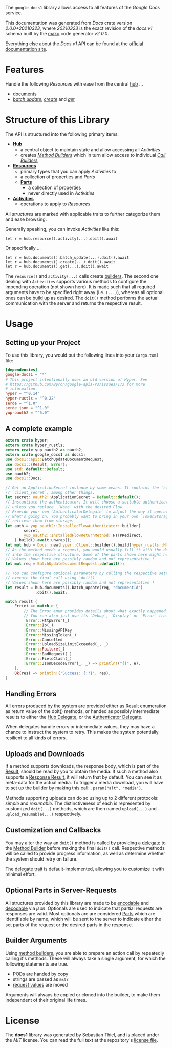 <!---
DO NOT EDIT !
This file was generated automatically from 'src/mako/api/README.md.mako'
DO NOT EDIT !
-->
The `google-docs1` library allows access to all features of the *Google Docs* service.

This documentation was generated from *Docs* crate version *2.0.0+20210323*, where *20210323* is the exact revision of the *docs:v1* schema built by the [mako](http://www.makotemplates.org/) code generator *v2.0.0*.

Everything else about the *Docs* *v1* API can be found at the
[official documentation site](https://developers.google.com/docs/).
# Features

Handle the following *Resources* with ease from the central [hub](https://docs.rs/google-docs1/2.0.0+20210323/google_docs1/Docs) ... 

* [documents](https://docs.rs/google-docs1/2.0.0+20210323/google_docs1/api::Document)
 * [*batch update*](https://docs.rs/google-docs1/2.0.0+20210323/google_docs1/api::DocumentBatchUpdateCall), [*create*](https://docs.rs/google-docs1/2.0.0+20210323/google_docs1/api::DocumentCreateCall) and [*get*](https://docs.rs/google-docs1/2.0.0+20210323/google_docs1/api::DocumentGetCall)




# Structure of this Library

The API is structured into the following primary items:

* **[Hub](https://docs.rs/google-docs1/2.0.0+20210323/google_docs1/Docs)**
    * a central object to maintain state and allow accessing all *Activities*
    * creates [*Method Builders*](https://docs.rs/google-docs1/2.0.0+20210323/google_docs1/client::MethodsBuilder) which in turn
      allow access to individual [*Call Builders*](https://docs.rs/google-docs1/2.0.0+20210323/google_docs1/client::CallBuilder)
* **[Resources](https://docs.rs/google-docs1/2.0.0+20210323/google_docs1/client::Resource)**
    * primary types that you can apply *Activities* to
    * a collection of properties and *Parts*
    * **[Parts](https://docs.rs/google-docs1/2.0.0+20210323/google_docs1/client::Part)**
        * a collection of properties
        * never directly used in *Activities*
* **[Activities](https://docs.rs/google-docs1/2.0.0+20210323/google_docs1/client::CallBuilder)**
    * operations to apply to *Resources*

All *structures* are marked with applicable traits to further categorize them and ease browsing.

Generally speaking, you can invoke *Activities* like this:

```Rust,ignore
let r = hub.resource().activity(...).doit().await
```

Or specifically ...

```ignore
let r = hub.documents().batch_update(...).doit().await
let r = hub.documents().create(...).doit().await
let r = hub.documents().get(...).doit().await
```

The `resource()` and `activity(...)` calls create [builders][builder-pattern]. The second one dealing with `Activities` 
supports various methods to configure the impending operation (not shown here). It is made such that all required arguments have to be 
specified right away (i.e. `(...)`), whereas all optional ones can be [build up][builder-pattern] as desired.
The `doit()` method performs the actual communication with the server and returns the respective result.

# Usage

## Setting up your Project

To use this library, you would put the following lines into your `Cargo.toml` file:

```toml
[dependencies]
google-docs1 = "*"
# This project intentionally uses an old version of Hyper. See
# https://github.com/Byron/google-apis-rs/issues/173 for more
# information.
hyper = "^0.14"
hyper-rustls = "^0.22"
serde = "^1.0"
serde_json = "^1.0"
yup-oauth2 = "^5.0"
```

## A complete example

```Rust
extern crate hyper;
extern crate hyper_rustls;
extern crate yup_oauth2 as oauth2;
extern crate google_docs1 as docs1;
use docs1::api::BatchUpdateDocumentRequest;
use docs1::{Result, Error};
use std::default::Default;
use oauth2;
use docs1::Docs;

// Get an ApplicationSecret instance by some means. It contains the `client_id` and 
// `client_secret`, among other things.
let secret: oauth2::ApplicationSecret = Default::default();
// Instantiate the authenticator. It will choose a suitable authentication flow for you, 
// unless you replace  `None` with the desired Flow.
// Provide your own `AuthenticatorDelegate` to adjust the way it operates and get feedback about 
// what's going on. You probably want to bring in your own `TokenStorage` to persist tokens and
// retrieve them from storage.
let auth = yup_oauth2::InstalledFlowAuthenticator::builder(
        secret,
        yup_oauth2::InstalledFlowReturnMethod::HTTPRedirect,
    ).build().await.unwrap();
let mut hub = Docs::new(hyper::Client::builder().build(hyper_rustls::HttpsConnector::with_native_roots()), auth);
// As the method needs a request, you would usually fill it with the desired information
// into the respective structure. Some of the parts shown here might not be applicable !
// Values shown here are possibly random and not representative !
let mut req = BatchUpdateDocumentRequest::default();

// You can configure optional parameters by calling the respective setters at will, and
// execute the final call using `doit()`.
// Values shown here are possibly random and not representative !
let result = hub.documents().batch_update(req, "documentId")
             .doit().await;

match result {
    Err(e) => match e {
        // The Error enum provides details about what exactly happened.
        // You can also just use its `Debug`, `Display` or `Error` traits
         Error::HttpError(_)
        |Error::Io(_)
        |Error::MissingAPIKey
        |Error::MissingToken(_)
        |Error::Cancelled
        |Error::UploadSizeLimitExceeded(_, _)
        |Error::Failure(_)
        |Error::BadRequest(_)
        |Error::FieldClash(_)
        |Error::JsonDecodeError(_, _) => println!("{}", e),
    },
    Ok(res) => println!("Success: {:?}", res),
}

```
## Handling Errors

All errors produced by the system are provided either as [Result](https://docs.rs/google-docs1/2.0.0+20210323/google_docs1/client::Result) enumeration as return value of
the doit() methods, or handed as possibly intermediate results to either the 
[Hub Delegate](https://docs.rs/google-docs1/2.0.0+20210323/google_docs1/client::Delegate), or the [Authenticator Delegate](https://docs.rs/yup-oauth2/*/yup_oauth2/trait.AuthenticatorDelegate.html).

When delegates handle errors or intermediate values, they may have a chance to instruct the system to retry. This 
makes the system potentially resilient to all kinds of errors.

## Uploads and Downloads
If a method supports downloads, the response body, which is part of the [Result](https://docs.rs/google-docs1/2.0.0+20210323/google_docs1/client::Result), should be
read by you to obtain the media.
If such a method also supports a [Response Result](https://docs.rs/google-docs1/2.0.0+20210323/google_docs1/client::ResponseResult), it will return that by default.
You can see it as meta-data for the actual media. To trigger a media download, you will have to set up the builder by making
this call: `.param("alt", "media")`.

Methods supporting uploads can do so using up to 2 different protocols: 
*simple* and *resumable*. The distinctiveness of each is represented by customized 
`doit(...)` methods, which are then named `upload(...)` and `upload_resumable(...)` respectively.

## Customization and Callbacks

You may alter the way an `doit()` method is called by providing a [delegate](https://docs.rs/google-docs1/2.0.0+20210323/google_docs1/client::Delegate) to the 
[Method Builder](https://docs.rs/google-docs1/2.0.0+20210323/google_docs1/client::CallBuilder) before making the final `doit()` call. 
Respective methods will be called to provide progress information, as well as determine whether the system should 
retry on failure.

The [delegate trait](https://docs.rs/google-docs1/2.0.0+20210323/google_docs1/client::Delegate) is default-implemented, allowing you to customize it with minimal effort.

## Optional Parts in Server-Requests

All structures provided by this library are made to be [encodable](https://docs.rs/google-docs1/2.0.0+20210323/google_docs1/client::RequestValue) and 
[decodable](https://docs.rs/google-docs1/2.0.0+20210323/google_docs1/client::ResponseResult) via *json*. Optionals are used to indicate that partial requests are responses 
are valid.
Most optionals are are considered [Parts](https://docs.rs/google-docs1/2.0.0+20210323/google_docs1/client::Part) which are identifiable by name, which will be sent to 
the server to indicate either the set parts of the request or the desired parts in the response.

## Builder Arguments

Using [method builders](https://docs.rs/google-docs1/2.0.0+20210323/google_docs1/client::CallBuilder), you are able to prepare an action call by repeatedly calling it's methods.
These will always take a single argument, for which the following statements are true.

* [PODs][wiki-pod] are handed by copy
* strings are passed as `&str`
* [request values](https://docs.rs/google-docs1/2.0.0+20210323/google_docs1/client::RequestValue) are moved

Arguments will always be copied or cloned into the builder, to make them independent of their original life times.

[wiki-pod]: http://en.wikipedia.org/wiki/Plain_old_data_structure
[builder-pattern]: http://en.wikipedia.org/wiki/Builder_pattern
[google-go-api]: https://github.com/google/google-api-go-client

# License
The **docs1** library was generated by Sebastian Thiel, and is placed 
under the *MIT* license.
You can read the full text at the repository's [license file][repo-license].

[repo-license]: https://github.com/Byron/google-apis-rsblob/master/LICENSE.md
